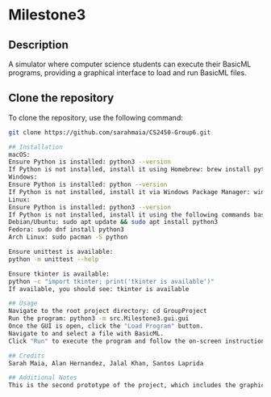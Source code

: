 # Milestone3

## Description
A simulator where computer science students can execute their BasicML programs, providing a graphical interface to load and run BasicML files.

## Clone the repository
To clone the repository, use the following command:
```bash
git clone https://github.com/sarahmaia/CS2450-Group6.git

## Installation
macOS:
Ensure Python is installed: python3 --version
If Python is not installed, install it using Homebrew: brew install python
Windows:
Ensure Python is installed: python --version
If Python is not installed, install it via Windows Package Manager: winget install Python.Python
Linux:
Ensure Python is installed: python3 --version
If Python is not installed, install it using the following commands based on your distribution:
Debian/Ubuntu: sudo apt update && sudo apt install python3
Fedora: sudo dnf install python3
Arch Linux: sudo pacman -S python

Ensure unittest is available:
python -m unittest --help

Ensure tkinter is available:
python -c "import tkinter; print('tkinter is available')"
If available, you should see: tkinter is available

## Usage
Navigate to the root project directory: cd GroupProject
Run the program: python3 -m src.Milestone3.gui.gui
Once the GUI is open, click the "Load Program" button.
Navigate to and select a file with BasicML.
Click "Run" to execute the program and follow the on-screen instructions.

## Credits
Sarah Maia, Alan Hernandez, Jalal Khan, Santos Laprida

## Additional Notes
This is the second prototype of the project, which includes the graphical user interface (GUI) for loading and running BasicML programs.
